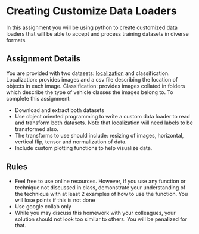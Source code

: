 # Creating Customize Data Loaders
In this assignment you will be using python to create customized data loaders that will be able to accept and process training datasets in diverse formats. 

## Assignment Details
You are provided with two datasets: [localization](https://drive.google.com/file/d/1rMabUduN4_fFN9THlxG4_IJ1Mli1e657/view?usp=drive_link) and classification. 
Localization: provides images and a csv file describing the location of objects in each image. 
Classification: provides images collated in folders which describe the type of vehicle classes the images belong to. 
To complete this assignment:
* Download and extract both datasets
* Use object oriented programming to write a custom data loader to read and transform both datasets. Note that localization will need labels to be transformed also. 
* The transforms to use should include: resizing of images, horizontal, vertical flip, tensor and normalization of data.
* Include custom plotting functions to help visualize data. 

## Rules
* Feel free to use online resources. However, if you use any function or technique not discussed in class, demonstrate your understanding of the technique with at least 2 examples of how to use the function. You will lose points if this is not done
* Use google collab only
* While you may discuss this homework with your colleagues, your solution should not look too similar to others. You will be penalized for that. 

